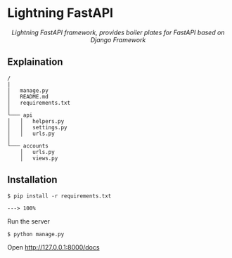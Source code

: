 # Lightning FastAPI

<p align="center">
    <em>Lightning FastAPI framework, provides boiler plates for FastAPI based on Django Framework</em>
</p>

## Explaination

```
/
|
│   manage.py
│   README.md
│   requirements.txt
│
└─── api
│   │   helpers.py
│   │   settings.py
│   │   urls.py
│
└─── accounts
    │   urls.py
    │   views.py
```

## Installation

<div class="termy">

```console
$ pip install -r requirements.txt

---> 100%
```

</div>

Run the server

<div class="termy">

```console
$ python manage.py
```

</div>

Open http://127.0.0.1:8000/docs